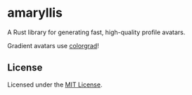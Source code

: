 # amaryllis

A Rust library for generating fast, high-quality profile avatars.

Gradient avatars use [colorgrad](https://crates.io/crates/colorgrad)!

## License

Licensed under the [MIT License](/LICENSE).
